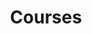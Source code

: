 ---
title: Courses

# Optional header image (relative to `static/img/` folder).
header:
  caption: ""
  image: ""
---